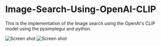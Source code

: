 # Image-Search-Using-OpenAI-CLIP
This is the implementation of the Image search using the OpenAI's CLIP model using the pysimplegui and python.


![Screen shot](/ss.jpg)
![Screen shot](/ss2.jpg)
